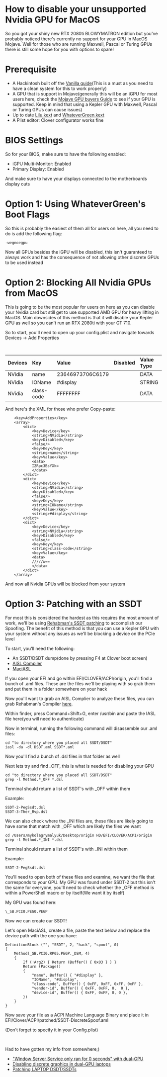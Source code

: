 # How to disable your unsupported Nvidia GPU for MacOS
So you got your shiny new RTX  2080ti BLOWYMATRON edition but you've probably noticed there's currently no support for your GPU in MacOS Mojave. Well for those who are running Maxwell, Pascal or Turing GPUs there is still some hope for you with options to spare!

# Prerequisite

* A Hackintosh built off the [Vanilla guide](https://hackintosh.gitbook.io/-r-hackintosh-vanilla-desktop-guide/)(This is a must as you need to have a clean system for this to work properly)
* A GPU that is support in Mojave(generally this will be an iGPU for most users here, check the [Mojave GPU buyers Guide](https://www.reddit.com/r/hackintosh/comments/b91vf5/mojave_gpu_buyers_guide/) to see if your GPU is supported. Keep in mind that using a Kepler GPU with Maxwell, Pascal or Turing GPUs can cause issues)
* Up to date [Lilu.kext](https://github.com/vit9696/Lilu/releases) and [WhateverGreen.kext](https://github.com/acidanthera/WhateverGreen/releases)
* A Plist editor: Clover configurator works fine

# BIOS Settings

So for your BIOS, make sure to have the following enabled:

* iGPU Multi-Monitor: Enabled
* Primary Display: Enabled

And make sure to have your displays connected to the motherboards display outs

# Option 1: Using WhateverGreen's Boot Flags

So this is probably the easiest of them all for users on here, all you need to do is add the following flag:

    -wegnoegpu

Now all GPUs besides the iGPU will be disabled, this isn't guaranteed to always work and has the consequence of not allowing other discrete GPUs to be used instead

# Option 2: Blocking All Nvidia GPUs from MacOS

This is going to be the most popular for users on here as you can disable your Nvidia card but still get to use supported AMD GPU for heavy lifting in MacOS. Main downsides of this method is that it will disable your Kepler GPU as well so you can't run an RTX 2080ti with your GT 710.

So to start, you'll need to open up your config.plist and navigate towards Devices -> Add Properties

&#x200B;

|Devices|Key|Value|Disabled|Value Type|
|:-|:-|:-|:-|:-|
|NVidia|name|23646973706C6179||DATA|
|NVidia|IOName|\#display||STRING|
|NVidia|class-code|FFFFFFFF||DATA|

And here's the XML for those who prefer Copy-paste:

        <key>AddProperties</key>
        <array>
            <dict>
                <key>Device</key>
                <string>NVidia</string>
                <key>Disabled</key>
                <false/>
                <key>Key</key>
                <string>name</string>
                <key>Value</key>
                <data>
                I2Rpc3BsYXk=
                </data>
            </dict>
            <dict>
                <key>Device</key>
                <string>NVidia</string>
                <key>Disabled</key>
                <false/>
                <key>Key</key>
                <string>IOName</string>
                <key>Value</key>
                <string>#display</string>
            </dict>
            <dict>
                <key>Device</key>
                <string>NVidia</string>
                <key>Disabled</key>
                <false/>
                <key>Key</key>
                <string>class-code</string>
                <key>Value</key>
                <data>
                /////w==
                </data>
            </dict>
        </array>

And now all Nvidia GPUs will be blocked from your system

# Option 3: Patching with an SSDT

For most this is considered the hardest as this requires the most amount of work, we'll be using [Rehabman's SSDT patching](https://www.tonymacx86.com/threads/fix-window-server-service-only-ran-for-0-seconds-with-dual-gpu.233092/) to accomplish our Spoofing. The benefit of this method is that you can use a Kepler GPU with your system without any issues as we'll be blocking a device on the PCIe level

To start, you'll need the following:

* An SSDT/DSDT dump(done by pressing F4 at Clover boot screen)
* [AISL Compiler](https://bitbucket.org/RehabMan/acpica/downloads/)
* [MaciASL](https://sourceforge.net/projects/maciasl/)

If you open your EFI and go within EFI/CLOVER/ACPI/origin, you'll find a bunch of .aml files. These are the files we'll be playing with so grab them and put them in a folder somewhere on your hack

Now you'll want to grab an AISL Complier to analyze these files, you can grab Rehabman's Compiler [here](https://bitbucket.org/RehabMan/acpica/downloads/). 

Within finder, press Command+Shift+G, enter /usr/bin and paste the IASL file here(you will need to authenticate)

Now in terminal, running the following command will disassemble our .aml files:

    cd "to directory where you placed all SSDT/DSDT"
    iasl -da -dl DSDT.aml SSDT*.aml
    
Now you'll find a bunch of .dsl files in that folder as well

Next lets try and find \_OFF, this is what is needed for disabling your GPU

    cd "to directory where you placed all SSDT/DSDT"
    grep -l Method.*_OFF *.dsl

Terminal should return a list of SSDT's with \_OFF within them

Example:

    SSDT-2-PegSsdt.dsl
    SSDT-3-Ther_Rvp.dsl

We can also check where the \_INI files are, these files are likely going to have some that match with \_OFF which are likely the files we want

    cd /Users/mykolagrymalyuk/Desktop/origin HD/EFI/CLOVER/ACPI/origin
    grep -l Method.*_INI *.dsl

Terminal should return a list of SSDT's with \_INI within them

Example:

    SSDT-2-PegSsdt.dsl

You'll need to open both of these files and examine, we want the file that corresponds to your GPU. My GPU was found under SSDT-2 but this isn't the same for everyone, you'll need to check whether the \_OFF method is within a PowerShell macro or by itself(We want it by itself)

My GPU was found here:

    \_SB.PCI0.PEG0.PEGP

Now we can create our SSDT! 

Let's open MaciASL, create a file, paste the text below and replace the device path with the one you have:

    DefinitionBlock ("", "SSDT", 2, "hack", "spoof", 0)
    {
        Method(_SB.PCI0.RP05.PEGP._DSM, 4)
        {
            If (!Arg2) { Return (Buffer() { 0x03 } ) }
            Return (Package()
            {
                "name", Buffer() { "#display" },
                "IOName", "#display",
                "class-code", Buffer() { 0xFF, 0xFF, 0xFF, 0xFF },
                "vendor-id", Buffer() { 0xFF, 0xFF, 0,  0 },
                "device-id", Buffer() { 0xFF, 0xFF, 0, 0 },
            })
        }
    }

Now save your file as a ACPI Machine Language Binary and place it in EFI/Clover/ACPI/patched/SSDT-DiscreteSpoof.aml

(Don't forget to specify it in your Config.plist)

&#x200B;

Had to have gotten my info from somewhere;)

* ["Window Server Service only ran for 0 seconds" with dual-GPU](https://www.tonymacx86.com/threads/fix-window-server-service-only-ran-for-0-seconds-with-dual-gpu.233092/)
* [Disabling discrete graphics in dual-GPU laptops](https://www.tonymacx86.com/threads/guide-disabling-discrete-graphics-in-dual-gpu-laptops.163772/)
* [Patching LAPTOP DSDT/SSDTs](https://www.tonymacx86.com/threads/guide-patching-laptop-dsdt-ssdts.152573/)
